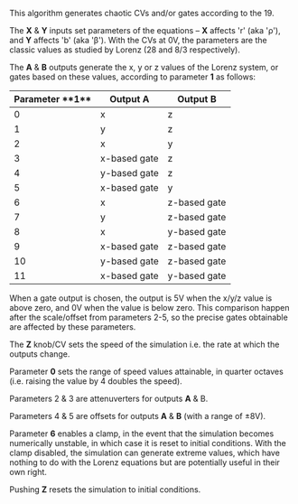 
This algorithm generates chaotic CVs and/or gates according to the 19.

The **X** & **Y** inputs set parameters of the equations – **X** affects 'r' (aka
'ρ'), and **Y** affects 'b' (aka 'β'). With the CVs at 0V, the parameters
are the classic values as studied by Lorenz (28 and 8/3 respectively).

The **A** & **B** outputs generate the x, y or z values of the Lorenz system,
or gates based on these values, according to parameter **1** as follows:

<table>
<thead>
<tr class="header">
<th>Parameter **1**</th>
<th>Output A</th>
<th>Output B</th>
</tr>
</thead>
<tbody>
<tr class="odd">
<td>0</td>
<td>x</td>
<td>z</td>
</tr>
<tr class="even">
<td>1</td>
<td>y</td>
<td>z</td>
</tr>
<tr class="odd">
<td>2</td>
<td>x</td>
<td>y</td>
</tr>
<tr class="even">
<td>3</td>
<td>x-based gate</td>
<td>z</td>
</tr>
<tr class="odd">
<td>4</td>
<td>y-based gate</td>
<td>z</td>
</tr>
<tr class="even">
<td>5</td>
<td>x-based gate</td>
<td>y</td>
</tr>
<tr class="odd">
<td>6</td>
<td>x</td>
<td>z-based gate</td>
</tr>
<tr class="even">
<td>7</td>
<td>y</td>
<td>z-based gate</td>
</tr>
<tr class="odd">
<td>8</td>
<td>x</td>
<td>y-based gate</td>
</tr>
<tr class="even">
<td>9</td>
<td>x-based gate</td>
<td>z-based gate</td>
</tr>
<tr class="odd">
<td>10</td>
<td>y-based gate</td>
<td>z-based gate</td>
</tr>
<tr class="even">
<td>11</td>
<td>x-based gate</td>
<td>y-based gate</td>
</tr>
</tbody>
</table>

When a gate output is chosen, the output is 5V when the x/y/z value is
above zero, and 0V when the value is below zero. This comparison
happen after the scale/offset from parameters 2-5, so the precise gates obtainable are affected by these parameters.

The **Z** knob/CV sets the speed of the simulation i.e. the rate at which the outputs change.

Parameter **0** sets the range of speed values attainable, in quarter octaves (i.e. raising the value by 4 doubles the
speed).

Parameters 2 & 3 are attenuverters for outputs **A** & B.

Parameters 4 & 5 are offsets for outputs **A** & **B** (with a range of ±8V).

Parameter **6** enables a clamp, in the event that the simulation becomes numerically unstable, in which case it is reset to
initial conditions. With the clamp disabled, the simulation can generate extreme values, which have nothing to do with
the Lorenz equations but are potentially useful in their own right.

Pushing **Z** resets the simulation to initial conditions.

